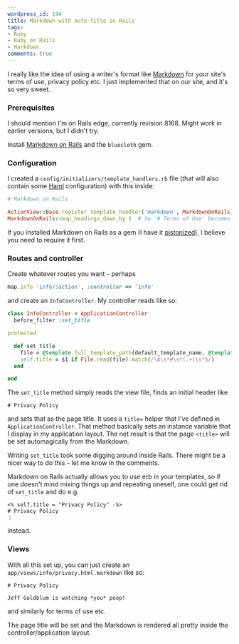 ```yaml
---
wordpress_id: 194
title: Markdown with auto-title in Rails
tags:
- Ruby
- Ruby on Rails
- Markdown
comments: true
---
```

I really like the idea of using a writer's format like <a href="http://daringfireball.net/projects/markdown/">Markdown</a> for your site's terms of use, privacy policy etc. I just implemented that on our site, and it's so very sweet.

<!--more-->

<h3>Prerequisites</h3>

I should mention I'm on Rails edge, currently revision 8168. Might work in earlier versions, but I didn't try.

Install <a href="http://blog.rubygreenblue.com/project/markdown_on_rails">Markdown on Rails</a> and the <code>bluecloth</code> gem.

<h3>Configuration</h3>

I created a <code>config/initializers/template_handlers.rb</code> file (that will also contain some <a href="http://haml.hamptoncatlin.com/">Haml</a> configuration) with this inside:

``` ruby
# Markdown on Rails

ActionView::Base.register_template_handler('markdown', MarkdownOnRails)
MarkdownOnRails::map_headings_down_by 1  # So '# Terms of Use' becomes a <h2> etc
```
If you installed Markdown on Rails as a gem (I have it <a href="http://piston.rubyforge.org/">pistonized</a>), I believe you need to require it first.

<h3>Routes and controller</h3>

Create whatever routes you want – perhaps

``` ruby
map.info 'info/:action', :controller => 'info'
```
and create an <code>InfoController</code>. My controller reads like so:

``` ruby
class InfoController < ApplicationController
  before_filter :set_title

protected

  def set_title
    file = @template.full_template_path(default_template_name, @template.pick_template_extension(default_template_name))
    self.title = $1 if File.read(file).match(/\A\s*#\s*(.+)\s*$/)
  end

end
```

The <code>set_title</code> method simply reads the view file, finds an initial header like

``` text
# Privacy Policy
```
and sets that as the page title. It uses a <code>title=</code> helper that I've defined in <code>ApplicationController</code>. That method basically sets an instance variable that I display in my application layout. The net result is that the page <code>&lt;title&gt;</code> will be set automagically from the Markdown.

Writing <code>set_title</code> took some digging around inside Rails. There might be a nicer way to do this – let me know in the comments.

Markdown on Rails actually allows you to use erb in your templates, so if one doesn't mind mixing things up and repeating oneself, one could get rid of <code>set_title</code> and do e.g.

``` erb
<% self.title = "Privacy Policy" -%>
# Privacy Policy
⋮
```
instead.

<h3>Views</h3>

With all this set up, you can just create an <code>app/views/info/privacy.html.markdown</code> like so:

``` text
# Privacy Policy

Jeff Goldblum is watching *you* poop!
```
and similarly for terms of use etc.

The page title will be set and the Markdown is rendered all pretty inside the controller/application layout.
